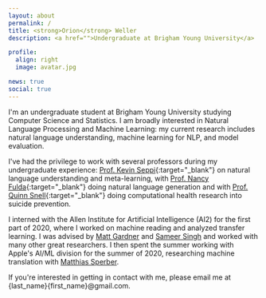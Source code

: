 ```yaml
---
layout: about
permalink: /
title: <strong>Orion</strong> Weller
description: <a href="">Undergraduate at Brigham Young University</a>

profile:
  align: right
  image: avatar.jpg

news: true
social: true
---
```


I'm an undergraduate student at Brigham Young University studying Computer Science and Statistics. I am broadly interested in Natural Language Processing and Machine Learning: my current research includes natural language understanding, machine learning for NLP, and model evaluation.

I've had the privilege to work with several professors during my undergraduate experience: [Prof. Kevin Seppi](https://byu-aml.github.io/){:target="\_blank"} on natural language understanding and meta-learning, with [Prof. Nancy Fulda](https://cs.byu.edu/faculty/neo){:target="\_blank"} doing natural language generation and with [Prof. Quinn Snell](https://cs.byu.edu/faculty/snell/){:target="\_blank"} doing computational health research into suicide prevention.

I interned with the Allen Institute for Artificial Intelligence (AI2) for the first part of 2020, where I worked on machine reading and analyzed transfer learning. I was advised by [Matt Gardner](https://matt-gardner.github.io/) and [Sameer Singh](http://sameersingh.org/) and worked with many other great researchers. I then spent the summer working with Apple's AI/ML division for the summer of 2020, researching machine translation with [Matthias Sperber](http://msperber.com/).

If you're interested in getting in contact with me, please email me at {last_name}{first_name}@gmail.com.



